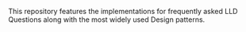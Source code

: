 This repository features the implementations for frequently asked LLD Questions along with the most widely used Design patterns.
